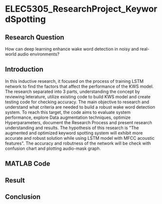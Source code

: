 # ELEC5305_ResearchProject_KeywordSpotting
## Research Question 
How can deep learning enhance wake word detection in noisy and real-world audio environments?
## Introduction 
In this inductive research, it focused on the process of training LSTM network to find the factors that affect the performance of the KWS model. The research separated into 3 parts, understanding the concept by reviewing leterature, utilize existing code to build KWS model and create testing code for checking accuracy. The main objective to research and understand what criteria are needed to build a robust wake word detection system. To reach this target, the code aims to evaluate system performance, explore Data augmentation techniques, optimize Hyperparameters, document the Research Process and present research understanding and results. The hypothesis of this research is "The augmented and optimized keyword spotting system will exhibit more accurate and robust solution while using LSTM model with MFCC acoustic features". The accuracy and robutness of the network will be check with confusion chart and plotting audio-mask graph. 
## MATLAB Code

## Result

## Conclusion 

